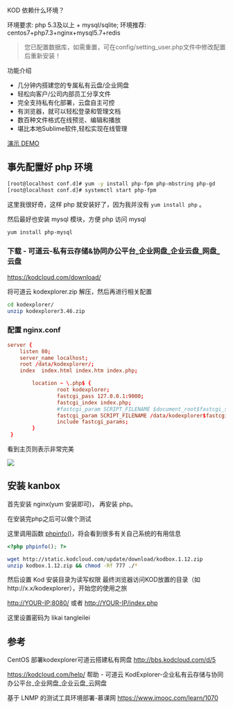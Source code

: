 KOD 依赖什么环境？

环境要求: php 5.3及以上 + mysql/sqlite;
环境推荐: centos7+php7.3+nginx+mysql5.7+redis

> 您已配置数据库，如需重置，可在config/setting_user.php文件中修改配置后重新安装！

功能介绍

* 几分钟内搭建您的专属私有云盘/企业网盘
* 轻松向客户/公司内部员工分享文件
* 完全支持私有化部署，云盘自主可控
* 有浏览器，就可以轻松登录和管理文档
* 数百种文件格式在线预览、编辑和播放
* 堪比本地Sublime软件,轻松实现在线管理

[演示 DEMO](http://demo.kodcloud.com/)

## 事先配置好 php 环境

```sh
[root@localhost conf.d]# yum -y install php-fpm php-mbstring php-gd
[root@localhost conf.d]# systemctl start php-fpm
```

这里我很好奇，这样 php 就安装好了，因为我并没有 `yum install php` 。

然后最好也安装 mysql 模块，方便 php 访问 mysql

```sh
yum install php-mysql
```

### 下载 - 可道云-私有云存储&协同办公平台_企业网盘_企业云盘_网盘_云盘

https://kodcloud.com/download/

将可道云 kodexplorer.zip 解压，然后再进行相关配置

```sh
cd kodexplorer/
unzip kodexplorer3.46.zip
```

### 配置 nginx.conf

```conf
server {
    listen 80;
    server_name localhost;
    root /data/kodexplorer/;
    index  index.html index.htm index.php;

        location ~ \.php$ {
                root kodexplorer;
                fastcgi_pass 127.0.0.1:9000;
                fastcgi_index index.php;
                #fastcgi_param SCRIPT_FILENAME $document_root$fastcgi_script_name;
                fastcgi_param SCRIPT_FILENAME /data/kodexplorer$fastcgi_script_name;
                include fastcgi_params;
        }
 }
```

看到主页则表示非常完美

![](https://upload-images.jianshu.io/upload_images/1662509-f442d64f09d54935.png?imageMogr2/auto-orient/strip%7CimageView2/2/w/1240)

## 安装 kanbox

首先安装 nginx(yum 安装即可)， 再安装 php。

在安装完php之后可以做个测试

这里调用函数 [phpinfo()](https://www.php.net/manual/zh/function.phpinfo.php)，将会看到很多有关自己系统的有用信息

```php
<?php phpinfo(); ?>
```

```bash
wget http://static.kodcloud.com/update/download/kodbox.1.12.zip
unzip kodbox.1.12.zip && chmod -Rf 777 ./*
```

然后设置 Kod 安装目录为读写权限
最终浏览器访问KOD放置的目录（如http://x.x/kodexplorer），开始您的使用之旅

<http://YOUR-IP:8080/>
或者 <http://YOUR-IP/index.php>

这里设置密码为
likai
tangleilei

## 参考

CentOS 部署kodexplorer可道云搭建私有网盘
<http://bbs.kodcloud.com/d/5>

<https://kodcloud.com/help/>
帮助 - 可道云 KodExplorer-企业私有云存储与协同办公平台_企业网盘_企业云盘_云网盘

基于 LNMP 的测试工具环境部署-慕课网
<https://www.imooc.com/learn/1070>
